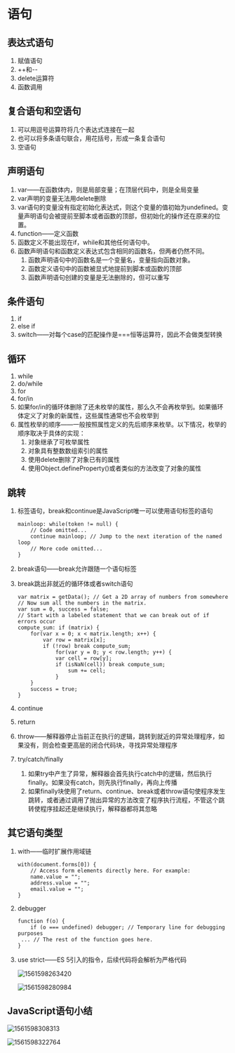 # 语句

## 表达式语句

1. 赋值语句
2. ++和--
3. delete运算符
4. 函数调用

## 复合语句和空语句

1. 可以用逗号运算符将几个表达式连接在一起
2. 也可以将多条语句联合，用花括号，形成一条复合语句
3. 空语句

## 声明语句

1. var——在函数体内，则是局部变量；在顶层代码中，则是全局变量
2. var声明的变量无法用delete删除
3. var语句的变量没有指定初始化表达式，则这个变量的值初始为undefined。变量声明语句会被提前至脚本或者函数的顶部，但初始化的操作还在原来的位置。
4. function——定义函数
5. 函数定义不能出现在if，while和其他任何语句中。
6. 函数声明语句和函数定义表达式包含相同的函数名，但两者仍然不同。
   1. 函数声明语句中的函数名是一个变量名，变量指向函数对象。
   2. 函数定义语句中的函数被显式地提前到脚本或函数的顶部
   3. 函数声明语句创建的变量是无法删除的，但可以重写

## 条件语句

1. if
2. else if
3. switch——对每个case的匹配操作是===恒等运算符，因此不会做类型转换

## 循环

1. while
2. do/while
3. for
4. for/in
5. 如果for/in的循环体删除了还未枚举的属性，那么久不会再枚举到。如果循环体定义了对象的新属性，这些属性通常也不会枚举到
6. 属性枚举的顺序——一般按照属性定义的先后顺序来枚举。以下情况，枚举的顺序取决于具体的实现：
   1. 对象继承了可枚举属性
   2. 对象具有整数数组索引的属性
   3. 使用delete删除了对象已有的属性
   4. 使用Object.defineProperty()或者类似的方法改变了对象的属性

## 跳转

1. 标签语句，break和continue是JavaScript唯一可以使用语句标签的语句

   ```
   mainloop: while(token != null) {
       // Code omitted...
       continue mainloop; // Jump to the next iteration of the named loop
       // More code omitted...
   }
   ```

   

2. break语句——break允许跟随一个语句标签

3. break跳出非就近的循环体或者switch语句

   ```
   var matrix = getData(); // Get a 2D array of numbers from somewhere
   // Now sum all the numbers in the matrix.
   var sum = 0, success = false;
   // Start with a labeled statement that we can break out of if errors occur
   compute_sum: if (matrix) {
       for(var x = 0; x < matrix.length; x++) {
           var row = matrix[x];
           if (!row) break compute_sum;
               for(var y = 0; y < row.length; y++) {
               var cell = row[y];
               if (isNaN(cell)) break compute_sum;
                   sum += cell;
               }
       }
       success = true;
   }
   ```

   

4. continue

5. return

6. throw——解释器停止当前正在执行的逻辑，跳转到就近的异常处理程序，如果没有，则会检查更高层的闭合代码块，寻找异常处理程序

7. try/catch/finally

   1. 如果try中产生了异常，解释器会首先执行catch中的逻辑，然后执行finally。如果没有catch，则先执行finally，再向上传播
   2. 如果finally块使用了return、continue、break或者throw语句使程序发生跳转，或者通过调用了抛出异常的方法改变了程序执行流程，不管这个跳转使程序挂起还是继续执行，解释器都将其忽略

## 其它语句类型

1. with——临时扩展作用域链

   ```
   with(document.forms[0]) {
       // Access form elements directly here. For example:
       name.value = "";
       address.value = "";
       email.value = "";
   }
   ```

   

2. debugger

   ```
   function f(o) {
       if (o === undefined) debugger; // Temporary line for debugging purposes
   	... // The rest of the function goes here.
   }
   ```

   

3. use strict——ES 5引入的指令，后续代码将会解析为严格代码

   ![1561598263420](C:\Users\11100797\AppData\Roaming\Typora\typora-user-images\1561598263420.png)

   ![1561598280984](C:\Users\11100797\AppData\Roaming\Typora\typora-user-images\1561598280984.png)

## JavaScript语句小结

![1561598308313](C:\Users\11100797\AppData\Roaming\Typora\typora-user-images\1561598308313.png)

![1561598322764](C:\Users\11100797\AppData\Roaming\Typora\typora-user-images\1561598322764.png)